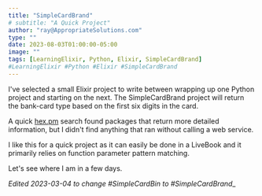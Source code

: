 ```yaml
---
title: "SimpleCardBrand"
# subtitle: "A Quick Project"
author: "ray@AppropriateSolutions.com"
type: ""
date: 2023-08-03T01:00:00-05:00
image: ""
tags: [LearningElixir, Python, Elixir, SimpleCardBrand]
#LearningElixir #Python #Elixir #SimpleCardBrand
---
```


I've selected a small Elixir project to write between wrapping up one Python project and starting on the next.
The SimpleCardBrand project will return the bank-card type based on the first six digits in the card.

A quick [hex.pm](hex.pm) search found packages that return more detailed information, but I didn't find anything that ran without calling a web service.

I like this for a quick project as it can easily be done in a LiveBook and it primarily relies on function parameter pattern matching.

Let's see where I am in a few days.

<!--more-->

_Edited 2023-03-04 to change #SimpleCardBin to #SimpleCardBrand__

